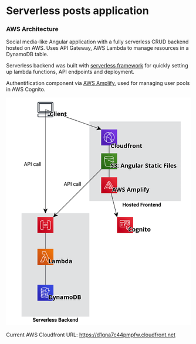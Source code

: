 # Serverless posts application

### AWS Architecture
Social media-like Angular application with a fully serverless CRUD backend hosted on AWS. Uses API Gateway, AWS Lambda to manage resources in a DynamoDB table.

Serverless backend was built with [serverless framework](https://github.com/serverless/serverless) for quickly setting up lambda functions, API endpoints and deployment.

Authentification component via [AWS Amplify](https://github.com/aws-amplify/amplify-js), used for managing user pools in AWS Cognito.

![img not found](img/architecture.png)

Current AWS Cloudfront URL: https://d1gna7c44pmpfw.cloudfront.net
